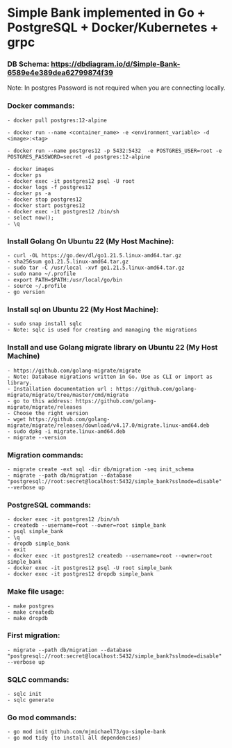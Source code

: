 # Simple Bank implemented in Go + PostgreSQL + Docker/Kubernetes + grpc

### DB Schema: https://dbdiagram.io/d/Simple-Bank-6589e4e389dea62799874f39

Note: In postgres Password is not required when you are connecting locally.

### Docker commands:
    
    - docker pull postgres:12-alpine

    - docker run --name <container_name> -e <environment_variable> -d <image>:<tag>

    - docker run --name postgres12 -p 5432:5432  -e POSTGRES_USER=root -e POSTGRES_PASSWORD=secret -d postgres:12-alpine

    - docker images
    - docker ps 
    - docker exec -it postgres12 psql -U root
    - docker logs -f postgres12
    - docker ps -a
    - docker stop postgres12
    - docker start postgres12
    - docker exec -it postgres12 /bin/sh
    - select now();
    - \q
    

### Install Golang On Ubuntu 22 (My Host Machine):

    - curl -OL https://go.dev/dl/go1.21.5.linux-amd64.tar.gz
    - sha256sum go1.21.5.linux-amd64.tar.gz
    - sudo tar -C /usr/local -xvf go1.21.5.linux-amd64.tar.gz
    - sudo nano ~/.profile
    - export PATH=$PATH:/usr/local/go/bin
    - source ~/.profile
    - go version

### Install sql on Ubuntu 22 (My Host Machine):

    - sudo snap install sqlc
    - Note: sqlc is used for creating and managing the migrations


### Install and use Golang migrate library on Ubuntu 22 (My Host Machine)

    - https://github.com/golang-migrate/migrate
    - Note: Database migrations written in Go. Use as CLI or import as library.
    - Installation documentation url : https://github.com/golang-migrate/migrate/tree/master/cmd/migrate
    - go to this address: https://github.com/golang-migrate/migrate/releases
    - Choose the right version
    - wget https://github.com/golang-migrate/migrate/releases/download/v4.17.0/migrate.linux-amd64.deb
    - sudo dpkg -i migrate.linux-amd64.deb
    - migrate --version


### Migration commands:

    - migrate create -ext sql -dir db/migration -seq init_schema
    - migrate --path db/migration --database "postgresql://root:secret@localhost:5432/simple_bank?sslmode=disable" --verbose up

### PostgreSQL commands:

    - docker exec -it postgres12 /bin/sh
    - createdb --username=root --owner=root simple_bank
    - psql simple_bank
    - \q
    - dropdb simple_bank
    - exit
    - docker exec -it postgres12 createdb --username=root --owner=root simple_bank
    - docker exec -it postgres12 psql -U root simple_bank
    - docker exec -it postgres12 dropdb simple_bank

### Make file usage:

    - make postgres
    - make createdb
    - make dropdb

### First migration:

    - migrate --path db/migration --database "postgresql://root:secret@localhost:5432/simple_bank?sslmode=disable" --verbose up


### SQLC commands:

    - sqlc init
    - sqlc generate

### Go mod commands:

    - go mod init github.com/mjmichael73/go-simple-bank
    - go mod tidy (to install all dependencies)